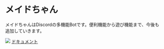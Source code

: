 # メイドちゃん

メイドちゃんはDiscordの多機能Botです。便利機能から遊び機能まで、今後も追加していきます。

<img src="https://otoneko1102.github.io/maidproject/img/maid.webp">
<a href="https://maidproject.otoneko.jp/" target="_blank">ドキュメント</a>
